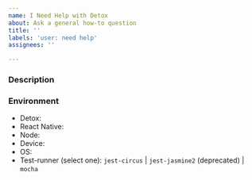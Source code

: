```yaml
---
name: I Need Help with Detox
about: Ask a general how-to question
title: ''
labels: 'user: need help'
assignees: ''

---
```



### Description
<!-- A clear and concise description of what you need help with. -->


### Environment
<!-- Please provide the following information -->
 - Detox:
 - React Native:
 - Node:
 - Device:
 - OS: 
 - Test-runner (select one): `jest-circus` | `jest-jasmine2` (deprecated) | `mocha`

<!-- Note: Test-runner is set in your detox configuration file (e.g. package.json, detox.config) -->
